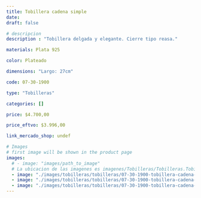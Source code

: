 ```yaml
---
title: Tobillera cadena simple
date: 
draft: false

# descripcion
description : "Tobillera delgada y elegante. Cierre tipo reasa."

materials: Plata 925

color: Plateado

dimensions: "Largo: 27cm"

code: 07-30-1900

type: "Tobilleras"

categories: []

price: $4.700,00

price_eftvo: $3.996,00

link_mercado_shop: undef

# Images
# first image will be shown in the product page
images:
  # - image: "images/path_to_image"
  # La ubicacion de las imagenes es imagenes/Tobilleras/Tobilleras.Tobilleras/07-30-1900-tobillera-cadena-simple
  - image: "./images/tobilleras/tobilleras/07-30-1900-tobillera-cadena-simple_a.jpg"
  - image: "./images/tobilleras/tobilleras/07-30-1900-tobillera-cadena-simple_b.jpg"
  - image: "./images/tobilleras/tobilleras/07-30-1900-tobillera-cadena-simple_c.jpg"
---
```

